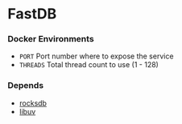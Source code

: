 # FastDB

### Docker Environments

- `PORT` Port number where to expose the service
- `THREADS` Total thread count to use (1 - 128)

### Depends

- [rocksdb](https://rocksdb.org/)
- [libuv](https://libuv.org/)
